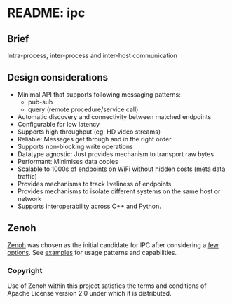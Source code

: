 # README: ipc

## Brief

Intra-process, inter-process and inter-host communication

## Design considerations

- Minimal API that supports following messaging patterns:
  - pub-sub
  - query (remote procedure/service call)
- Automatic discovery and connectivity between matched endpoints
- Configurable for low latency
- Supports high throughput (eg: HD video streams)
- Reliable: Messages get through and in the right order
- Supports non-blocking write operations
- Datatype agnostic: Just provides mechanism to transport raw bytes
- Performant: Minimises data copies
- Scalable to 1000s of endpoints on WiFi without hidden costs (meta data traffic)
- Provides mechanisms to track liveliness of endpoints
- Provides mechanisms to isolate different systems on the same host or network
- Supports interoperability across C++ and Python.

## Zenoh

[Zenoh](https://zenoh.io/docs/overview/what-is-zenoh/) was chosen as the initial candidate for IPC after considering a [few options](./docs/ipc_options.md). See [examples](./examples/README.md) for usage patterns and capabilities.

### Copyright

Use of Zenoh within this project satisfies the terms and conditions of Apache License version 2.0 under which it is distributed.
